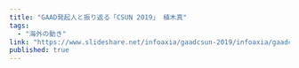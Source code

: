 ```yaml
---
title: "GAAD発起人と振り返る「CSUN 2019」 植木真"
tags:
  - "海外の動き"
link: "https://www.slideshare.net/infoaxia/gaadcsun-2019/infoaxia/gaadcsun-2019"
published: true
---
```

